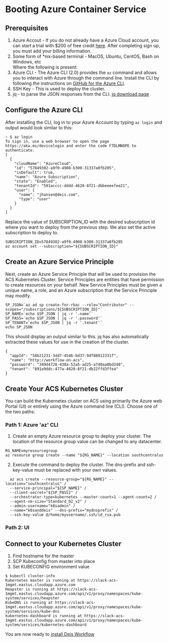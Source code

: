 # Booting Azure Container Service


## Prerequisites

1. Azure Accout - If you do not already have a Azure Cloud account, you can start a trial with $200 of free credit [here](https://azure.microsoft.com/en-us/free/). After completing sign up, you must add your billing information.
2. Some form of *nix-based terminal - MacOS, Ubuntu, CentOS, Bash on Windows, etc
<br>Where the following is present:
3. Azure CLI - The Azure CLI (2.0) provides the `az` command and allows you to interact with Azure through the command line. Install the CLI by following the instructions on [GitHub for the Azure CLI](https://github.com/Azure/azure-cli).
4. SSH Key - This is used to deploy the cluster. 
5. jq - to parse the JSON responses from the CLI. [jq download page](https://stedolan.github.io/jq/)

## Configure the Azure CLI

After installing the CLI, log in to your Azure Account by typing `az login` and output would look similar to this:
```
~ $ az login
To sign in, use a web browser to open the page https://aka.ms/devicelogin and enter the code F7DLMNOPE to authenticate.
[
  {
    "cloudName": "AzureCloud",
    "id": "57849302-a9f0-4908-b300-31337a0fb205",
    "isDefault": true,
    "name": "Azure Subscription",
    "state": "Enabled",
    "tenantId": "591acccc-dddd-4620-8f21-dbbeeeefee21",
    "user": {
      "name": "jhansen@deis.com",
      "type": "user"
    }
  }
]
```

Replace the value of SUBSCRIPTION_ID with the desired subscription id where you want to deploy from the previous step.  We also set the active subscription to deploy to.
```
SUBSCRIPTION_ID=57849302-a9f0-4908-b300-31337a0fb205
az account set --subscription="${SUBSCRIPTION_ID}"
```

## Create an Azure Service Principle

Next, create an Azure Service Principle that will be used to provision the ACS Kubernetes Cluster. Service Principles are entities that have permission to create resources on your behalf. New Service Principles must be given a unique name, a role, and an Azure subscription that the Service Principle may modify.

```
SP_JSON=`az ad sp create-for-rbac --role="Contributor" --scopes="/subscriptions/${SUBSCRIPTION_ID}"`
SP_NAME=`echo $SP_JSON | jq -r '.name'`
SP_PASS=`echo $SP_JSON | jq -r '.password'`
SP_TENANT=`echo $SP_JSON | jq -r '.tenant'`
echo SP_JSON
```

This should display an output similar to this.  jq has also automatically extracted these values for use in the creation of the cluster.
```
{
  "appId": "58b21231-3dd7-4546-bd37-9df88812331f",
  "name": "http://workflow-on-acs",
  "password": "349d4728-438a-52a5-ad25-a740aa0bd240",
  "tenant": "891a9ddc-477a-4620-8f21-db22ffd3ffea"
}
```

## Create Your ACS Kubernetes Cluster

You can build the Kubernetes cluster on ACS using primarily the Azure web Portal (UI) or entirely using the Azure command line (CLI).  Choose one of the two paths:

### Path 1: Azure 'az' CLI

1. Create an empty Azure resource group to deploy your cluster. The location of the resource group value can be changed to any datacenter.

```
RG_NAME=myresourcegroup
az resource group create --name "${RG_NAME}" --location southcentralus
```

2. Execute the command to deploy the cluster. The dns-prefix and ssh-key-value must be replaced with your own values.

```
  az acs create --resource-group="${RG_NAME}" --location="southcentralus" /
  --service-principal="${SP_NAME}" /
  --client-secret="${SP_PASS}" /
  --orchestrator-type=kubernetes --master-count=1 --agent-count=2 /
  --agent-vm-size="Standard_D2_v2" /
  --admin-username="k8sadmin" /
  --name="k8sanddeis" --dns-prefix="mydnsprefix" /
  --ssh-key-value @/home/myusername/.ssh/id_rsa.pub
```

### Path 2: UI

## Connect to your Kubernetes Cluster

1. Find hostname for the master
2. SCP Kubeconfig from master into place
3. Set KUBECONFIG environment value

```
$ kubectl cluster-info
Kubernetes master is running at https://slack-acs-1mgmt.eastus.cloudapp.azure.com
Heapster is running at https://slack-acs-1mgmt.eastus.cloudapp.azure.com/api/v1/proxy/namespaces/kube-system/services/heapster
KubeDNS is running at https://slack-acs-1mgmt.eastus.cloudapp.azure.com/api/v1/proxy/namespaces/kube-system/services/kube-dns
kubernetes-dashboard is running at https://slack-acs-1mgmt.eastus.cloudapp.azure.com/api/v1/proxy/namespaces/kube-system/services/kubernetes-dashboard
```

You are now ready to [install Deis Workflow](install-azure-acs.md)
